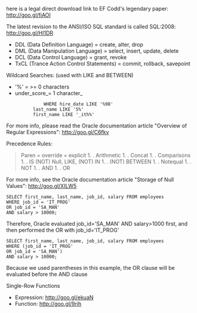 here is a legal direct download link to EF Codd's legendary paper: http://goo.gl/fiAOI

The latest revision to the ANSI/ISO SQL standard is called SQL:2008: http://goo.gl/HI1DR

  * DDL (Data Definition Language) = create, alter, drop
  * DML (Data Manipulation Language) = select, insert, update, delete
  * DCL (Data Control Language) = grant, revoke
  * TxCL (Trance Action Control Statements) = commit, rollback, savepoint

Wildcard Searches: (used with LIKE and BETWEEN)
  * '%' = >= 0 characters
  * under\_score_= 1 character_

```
              WHERE hire_date LIKE '%98'
	      last_name LIKE 'S%'
	      first_name LIKE '_ith%'
```

For more info, please read the Oracle documentation article "Overview of Regular Expressions": http://goo.gl/C6fkv

Precedence Rules:
> Paren = override = explicit
    1. . Arithmetic
    1. . Concat
    1. . Comparisons
    1. . IS (NOT) Null, LIKE, (NOT) IN
    1. . (NOT) BETWEEN
    1. . Notequal
    1. . NOT
    1. . AND
    1. . OR

For more info, see the Oracle documentation article "Storage of Null Values": http://goo.gl/XILW5

```
SELECT first_name, last_name, job_id, salary FROM employees
WHERE job_id = 'IT_PROG'
OR job_id = 'SA_MAN'
AND salary > 10000;
```

Therefore, Oracle evaluated job\_id='SA\_MAN' AND salary>1000 first, and then performed the OR with job\_id='IT\_PROG'

```
SELECT first_name, last_name, job_id, salary FROM employees
WHERE (job_id = 'IT_PROG'
OR job_id = 'SA_MAN')
AND salary > 10000;
```

Because we used parentheses in this example, the OR clause will be evaluated before the AND clause


Single-Row Functions
  * Expression: http://goo.gl/ekuaN
  * Function: http://goo.gl/9rih